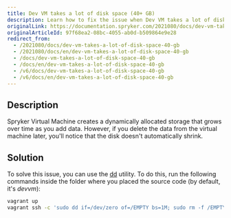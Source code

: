 ```yaml
---
title: Dev VM takes a lot of disk space (40+ GB)
description: Learn how to fix the issue when Dev VM takes a lot of disk space (40+ GB)
originalLink: https://documentation.spryker.com/2021080/docs/dev-vm-takes-a-lot-of-disk-space-40-gb
originalArticleId: 97f68ea2-08bc-4055-ab0d-b509864e9e28
redirect_from:
  - /2021080/docs/dev-vm-takes-a-lot-of-disk-space-40-gb
  - /2021080/docs/en/dev-vm-takes-a-lot-of-disk-space-40-gb
  - /docs/dev-vm-takes-a-lot-of-disk-space-40-gb
  - /docs/en/dev-vm-takes-a-lot-of-disk-space-40-gb
  - /v6/docs/dev-vm-takes-a-lot-of-disk-space-40-gb
  - /v6/docs/en/dev-vm-takes-a-lot-of-disk-space-40-gb
---
```


## Description

Spryker Virtual Machine creates a dynamically allocated storage that grows over time as you add data. However, if you delete the data from the virtual machine later, you'll notice that the disk doesn't automatically shrink.

## Solution
To solve this issue, you can use the [dd](https://en.wikipedia.org/wiki/Dd_(Unix)) utility. To do this, run the following commands inside the folder where you placed the source code (by default, it's *devvm*):

```bash
vagrant up
vagrant ssh -c 'sudo dd if=/dev/zero of=/EMPTY bs=1M; sudo rm -f /EMPTY; sudo sync'
```
